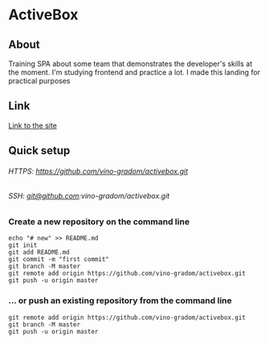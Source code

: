 # ActiveBox

## About
Training SPA about some team that demonstrates the developer's skills at the moment.
I'm studying frontend and practice a lot. I made this landing for practical purposes

## Link
[Link to the site](https://vino-gradom.github.io/activebox/)

## Quick setup
###### HTTPS: https://github.com/vino-gradom/activebox.git
###### SSH: git@github.com:vino-gradom/activebox.git

### Create a new repository on the command line
```git
echo "# new" >> README.md
git init
git add README.md
git commit -m "first commit"
git branch -M master
git remote add origin https://github.com/vino-gradom/activebox.git
git push -u origin master
```

### ... or push an existing repository from the command line
```git
git remote add origin https://github.com/vino-gradom/activebox.git
git branch -M master
git push -u origin master
```
